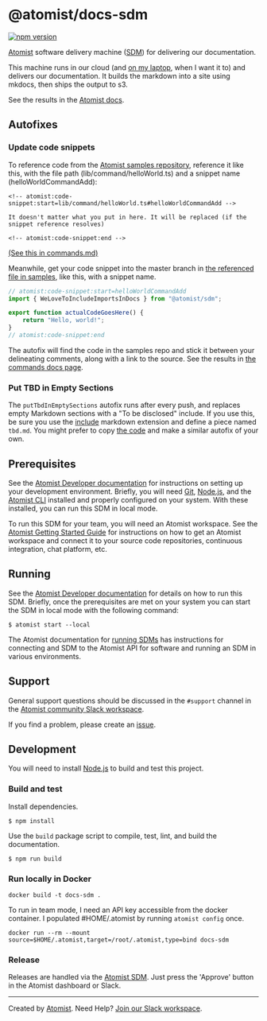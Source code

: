 # @atomist/docs-sdm

[![npm version](https://img.shields.io/npm/v/@atomist/docs-sdm.svg)](https://www.npmjs.com/package/@atomist/docs-sdm)

[Atomist][atomist] software delivery machine ([SDM](https://docs.atomist.com/developer/sdm/)) for delivering our documentation.

This machine runs in our cloud (and [on my laptop](https://docs.atomist.com/developer/local/), when I want it to) and delivers our documentation. It builds the markdown into a site using mkdocs, then ships the output to s3.

See the results in the [Atomist docs][atomist-doc].

[atomist-doc]: https://docs.atomist.com/ (Atomist Documentation)

## Autofixes

### Update code snippets

To reference code from the [Atomist samples repository](https://github.com/atomist/samples), 
reference it like this, with the file path (lib/command/helloWorld.ts) and a snippet name (helloWorldCommandAdd): 

```
<!-- atomist:code-snippet:start=lib/command/helloWorld.ts#helloWorldCommandAdd -->

It doesn't matter what you put in here. It will be replaced (if the snippet reference resolves)

<!-- atomist:code-snippet:end -->
```
[(See this in commands.md)](https://github.com/atomist/docs/docs/developer/commands.md)

Meanwhile, get your code snippet into the master branch in [the referenced file in samples](https://github.com/atomist/samples/tree/master/lib/command/helloWorld.ts#L27-L34), like this, with a snippet name.

```typescript
// atomist:code-snippet:start=helloWorldCommandAdd
import { WeLoveToIncludeImportsInDocs } from "@atomist/sdm";

export function actualCodeGoesHere() {
    return "Hello, world!";
}
// atomist:code-snippet:end
```

The autofix will find the code in the samples repo and stick it between your delineating comments, along with a link to the source.
See the results in [the commands docs page](https://docs.atomist.com/developer/commands/index.html#register-your-command).

[include]: https://github.com/cmacmackin/markdown-include (GitHub repo for Markdown Include Extension)

### Put TBD in Empty Sections

The `putTbdInEmptySections` autofix runs after every push, 
and replaces empty Markdown sections
with a "To be disclosed" include. If you use this, be sure you use the 
[include][] markdown extension and define a piece named `tbd.md`.
You might prefer to copy [the code](lib/machine/emptySectionsContainTbd.md) and make a similar autofix of your own.

[include]: https://github.com/cmacmackin/markdown-include (GitHub repo for Markdown Include Extension)

## Prerequisites

See the [Atomist Developer documentation][atomist-dev] for
instructions on setting up your development environment.  Briefly, you
will need [Git][git], [Node.js][node], and the [Atomist
CLI][atomist-cli] installed and properly configured on your system.
With these installed, you can run this SDM in local mode.

To run this SDM for your team, you will need an Atomist workspace.
See the [Atomist Getting Started Guide][atomist-start] for
instructions on how to get an Atomist workspace and connect it to your
source code repositories, continuous integration, chat platform, etc.

[atomist-dev]: https://docs.atomist.com/developer/prerequisites/ (Atomist - Developer Prerequisites)
[git]: https://git-scm.com/ (Git)
[atomist-cli]: https://github.com/atomist/cli (Atomist Command-Line Interface)
[atomist-start]: https://docs.atomist.com/user/ (Atomist - Getting Started)

## Running

See the [Atomist Developer documentation][atomist-dev] for details on
how to run this SDM.  Briefly, once the prerequisites are met on your
system you can start the SDM in local mode with the following command:

```
$ atomist start --local
```

The Atomist documentation for [running SDMs][atomist-run] has
instructions for connecting and SDM to the Atomist API for software
and running an SDM in various environments.

[atomist-run]: https://docs.atomist.com/developer/run/ (Atomist - Running SDMs)

## Support

General support questions should be discussed in the `#support`
channel in the [Atomist community Slack workspace][slack].

If you find a problem, please create an [issue][].

[issue]: https://github.com/atomist/blank-sdm/issues

## Development

You will need to install [Node.js][node] to build and test this
project.

[node]: https://nodejs.org/ (Node.js)

### Build and test

Install dependencies.

```
$ npm install
```

Use the `build` package script to compile, test, lint, and build the
documentation.

```
$ npm run build
```

### Run locally in Docker

```
docker build -t docs-sdm .
```

To run in team mode, I need an API key accessible from the docker container. I populated #HOME/.atomist by running `atomist config` once.

```
docker run --rm --mount source=$HOME/.atomist,target=/root/.atomist,type=bind docs-sdm
```

### Release

Releases are handled via the [Atomist SDM][atomist-sdm].  Just press
the 'Approve' button in the Atomist dashboard or Slack.

[atomist-sdm]: https://github.com/atomist/atomist-sdm (Atomist Software Delivery Machine)

---

Created by [Atomist][atomist].
Need Help?  [Join our Slack workspace][slack].

[atomist]: https://atomist.com/ (Atomist - How Teams Deliver Software)
[slack]: https://join.atomist.com/ (Atomist Community Slack)
